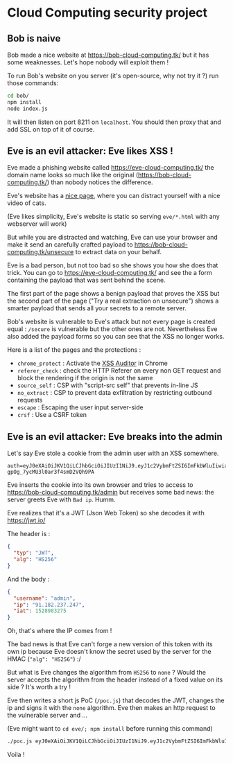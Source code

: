 # Cloud Computing security project

## Bob is naive

Bob made a nice website at https://bob-cloud-computing.tk/ but it has some weaknesses.
Let's hope nobody will exploit them !

To run Bob's website on you server (it's open-source, why not try it ?) run those commands:
```bash
cd bob/
npm install
node index.js
```
It will then listen on port 8211 on `localhost`. You should then proxy that and add SSL
on top of it of course.

## Eve is an evil attacker: Eve likes XSS !

Eve made a phishing website called https://eve-cloud-computing.tk/ the domain name looks so
much like the original (https://bob-cloud-computing.tk/) than nobody notices the
difference.

Eve's website has a [nice page](https://eve-cloud-computing.tk/hidden.html),
where you can distract yourself with a nice video of cats.

(Eve likes simplicity, Eve's website is static so serving `eve/*.html` with any
webserver will work)

But while you are distracted and watching, Eve can use your browser and make it
send an carefully crafted payload to https://bob-cloud-computing.tk/unsecure
to extract data on your behalf.

Eve is a bad person, but not too bad so she shows you how she does that trick.
You can go to https://eve-cloud-computing.tk/ and see the a form containing
the payload that was sent behind the scene.

The first part of the page shows a benign payload that proves the XSS but the
second part of the page ("Try a real extraction on unsecure") shows a smarter
payload that sends all your secrets to a remote server.

Bob's website is vulnerable to Eve's attack but not every page is created equal :
`/secure` is vulnerable but the other ones are not. Nevertheless Eve also added the
payload forms so you can see that the XSS no longer works.

Here is a list of the pages and the protections :
 * `chrome_protect` : Activate the [XSS Auditor](https://www.chromium.org/developers/design-documents/xss-auditor) in Chrome
 * `referer_check` : check the HTTP Referer on every non GET request and block the rendering if the origin is not the same
 * `source_self` : CSP with "script-src self" that prevents in-line JS
 * `no_extract` : CSP to prevent data exfiltration by restricting outbound requests
 * `escape` : Escaping the user input server-side
 * `crsf` : Use a CSRF token

## Eve is an evil attacker: Eve breaks into the admin

Let's say Eve stole a cookie from the admin user with an XSS somewhere.
```
auth=eyJ0eXAiOiJKV1QiLCJhbGciOiJIUzI1NiJ9.eyJ1c2VybmFtZSI6ImFkbWluIiwiaXAiOiI5MS4xODIuMjM3LjI0NyIsImlhdCI6MTUyODk4MzI3NX0.TocbMpx0DrAW6r-gpOg_7ycMU3l0ar3f4smD2VQh9PA
```

Eve inserts the cookie into its own browser and tries to access to https://bob-cloud-computing.tk/admin but receives some bad news: the server greets Eve with `Bad ip`. Humm.

Eve realizes that it's a JWT (Json Web Token) so she decodes it with https://jwt.io/

The header is :
```json
{
  "typ": "JWT",
  "alg": "HS256"
}
```

And the body :
```json
{
  "username": "admin",
  "ip": "91.182.237.247",
  "iat": 1528983275
}
```

Oh, that's where the IP comes from !

The bad news is that Eve can't forge a new version of this token with its own
ip because Eve doesn't know the secret used by the server for the HMAC (`"alg": "HS256"`) :/

But what is Eve changes the algorithm from `HS256` to `none` ? Would the server
accepts the algorithm from the header instead of a fixed value on its side ?
It's worth a try !

Eve then writes a short js PoC (`/poc.js`) that decodes the JWT, changes the ip
and signs it with the `none` algorithm. Eve then makes an http request to the
vulnerable server and ...

(Eve might want to `cd eve/; npm install` before running this command)

``` bash
./poc.js eyJ0eXAiOiJKV1QiLCJhbGciOiJIUzI1NiJ9.eyJ1c2VybmFtZSI6ImFkbWluIiwiaXAiOiI5MS4xODIuMjM3LjI0NyIsImlhdCI6MTUyODk4MzI3NX0.TocbMpx0DrAW6r-gpOg_7ycMU3l0ar3f4smD2VQh9PA 1.1.1.1
```

Voila !
